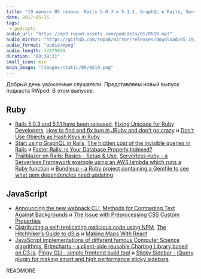 ```yaml
---
title: "19 выпуск 05 сезона. Rails 5.0.3 и 5.1.1, GraphQL в Rails, Serverless-ruby, Webpack CLI, Britecharts, Sticky Sidebar и прочее"
date: 2017-05-15
tags:
 - podcasts
audio_url: "https://mp3.rwpod-assets.com/podcasts/05/0519.mp3"
audio_mirror: "https://github.com/rwpod/mirror/releases/download/05.19/0519.mp3"
audio_format: "audio/mpeg"
audio_length: 37875930
duration: "00:39:21"
small_icon: mic
main_image: "/images/static/05/0519.png"
---
```


Добрый день уважаемые слушатели. Представляем новый выпуск подкаста RWpod. В этом выпуске:

## Ruby

 - [Rails 5.0.3 and 5.1.1 have been released](http://weblog.rubyonrails.org/2017/5/12/Rails-5-0-3-and-5-1-1-have-been-released/), [Fixing Unicode for Ruby Developers](https://blog.daftcode.pl/fixing-unicode-for-ruby-developers-60d7f6377388), [How to find and fix bug in JRuby and don't go crazy](http://etehtsea.me/how-to-find-and-fix-bug-in-jruby-and-dont-go-crazy) и [Don’t Use Objects as Hash Keys in Ruby](https://6ftdan.com/allyourdev/2017/05/13/dont-use-objects-as-hash-keys-in-ruby/)
 - [Start using GraphQL in Rails](http://drianhillman.me/2017/05/06/graphql-ruby), [The hidden cost of the invisible queries in Rails](https://alexcastano.com/the-hidden-cost-of-the-invisible-queries-in-rails/) и [Faster Rails: Is Your Database Properly Indexed?](https://semaphoreci.com/blog/2017/05/09/faster-rails-is-your-database-properly-indexed.html)
 - [Trailblazer on Rails: Basics - Setup & Use](http://trailblazer.to/guides/trailblazer/2.0/03-rails-basics.html), [Serverless-ruby - a Serverless Framework example using an AWS lambda which runs a Ruby function](https://github.com/stewartlord/serverless-ruby) и [Bundleup - a Ruby project containing a Gemfile to see what gem dependencies need updating](https://github.com/mattbrictson/bundleup)

## JavaScript

 - [Announcing the new webpack CLI](https://medium.com/webpack/announcing-the-new-webpack-cli-75ce1d9b8663), [Methods for Contrasting Text Against Backgrounds](https://css-tricks.com/methods-contrasting-text-backgrounds/) и [The Issue with Preprocessing CSS Custom Properties](https://css-tricks.com/issue-preprocessing-css-custom-properties/)
 - [Distributing a self-replicating malicious code using NPM](https://medium.com/@gajus/distributing-a-self-replicating-malicious-code-using-npm-cf2bf3209293), [The Hitchhiker’s Guide to d3.js](https://medium.com/@enjalot/the-hitchhikers-guide-to-d3-js-a8552174733a) и [Making Maps With React](https://blog.webkid.io/making-maps-with-react/)
 - [JavaScript implementations of different famous Computer Science algorithms](https://mgechev.github.io/javascript-algorithms/), [Britecharts - a client-side reusable Charting Library based on D3.js](http://eventbrite.github.io/britecharts/), [Pingy CLI - simple frontend build tool](https://pin.gy/cli/) и [Sticky Sidebar - jQuery plugin for making smart and high performance sticky sidebars](https://abouolia.github.io/sticky-sidebar/)

READMORE
